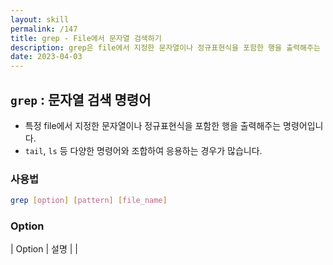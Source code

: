 ```yaml
---
layout: skill
permalink: /147
title: grep - File에서 문자열 검색하기
description: grep은 file에서 지정한 문자열이나 정규표현식을 포함한 행을 출력해주는 명령어입니다.
date: 2023-04-03
---
```



## `grep` : 문자열 검색 명령어

- 특정 file에서 지정한 문자열이나 정규표현식을 포함한 행을 출력해주는 명령어입니다.
- `tail`, `ls` 등 다양한 명령어와 조합하여 응용하는 경우가 많습니다.


### 사용법

```sh
grep [option] [pattern] [file_name]
```


### Option

| Option | 설명 |
| 